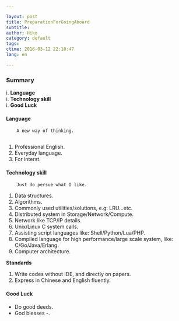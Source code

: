 ```yaml
---

layout: post  
title: PreparationForGoingAboard  
subtitle:   
author: Hiko  
category: default  
tags:   
ctime: 2016-03-12 22:18:47  
lang: en  

---
```


### Summary

i. **Language**  
i. **Technology skill**  
i. **Good Luck**

#### Language

````
	A new way of thinking.
	
````

1. Professional English.
2. Everyday language.
3. For interst.

#### Technology skill 

````
	Just do persue what I like.

````

1. Data structures.
2. Algorithms.
3. Commonly used utilities/solutions, e.g: LRU...etc.
4. Distributed system in Storage/Network/Compute.
5. Network like TCP/IP details.
6. Unix/Linux C system calls.
7. Assisting script languages like: Shell/Python/Lua/PHP.
8. Compiled language for high performance/large scale system, like: C/Go/Java/Erlang.
9. Computer architecture.

**Standards** 

1. Write codes without IDE, and directly on papers.  
2. Express in Chinese and English fluently.

#### Good Luck

 - Do good deeds.
 - God blesses -.


